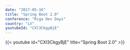 ```yaml
---
date: "2017-05-16"
title: "Spring Boot 2.0"
conference: "Riga Dev Days"
country: "LV"
youtubeId: "CXl3CkgyBjE"
---
```


{{< youtube id="CXl3CkgyBjE" title="Spring Boot 2.0" >}} 
